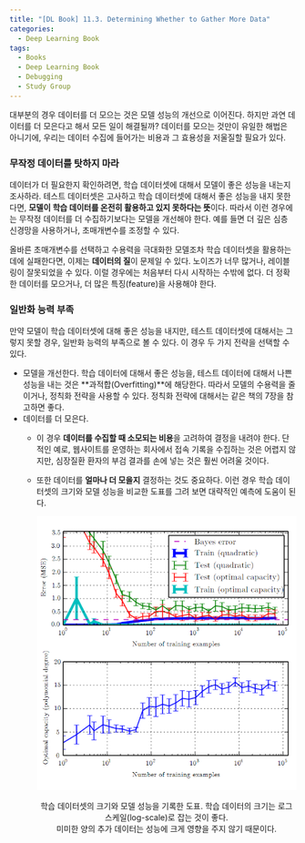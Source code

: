 ```yaml
---
title: "[DL Book] 11.3. Determining Whether to Gather More Data"
categories:
  - Deep Learning Book
tags:
  - Books
  - Deep Learning Book
  - Debugging
  - Study Group
---
```


대부분의 경우 데이터를 더 모으는 것은 모델 성능의 개선으로 이어진다. 하지만 과연 데이터를 더 모은다고 해서 모든 일이 해결될까? 데이터를 모으는 것만이 유일한 해법은 아니기에, 우리는 데이터 수집에 들어가는 비용과 그 효용성을 저울질할 필요가 있다.

### 무작정 데이터를 탓하지 마라

데이터가 더 필요한지 확인하려면, 학습 데이터셋에 대해서 모델이 좋은 성능을 내는지 조사하라. 테스트 데이터셋은 고사하고 학습 데이터셋에 대해서 좋은 성능을 내지 못한다면, **모델이 학습 데이터를 온전히 활용하고 있지 못하다는 뜻**이다. 따라서 이런 경우에는 무작정 데이터를 더 수집하기보다는 모델을 개선해야 한다. 예를 들면 더 깊은 심층 신경망을 사용하거나, 초매개변수를 조정할 수 있다.

올바른 초매개변수를 선택하고 수용력을 극대화한 모델조차 학습 데이터셋을 활용하는 데에 실패한다면, 이제는 **데이터의 질**이 문제일 수 있다. 노이즈가 너무 많거나, 레이블링이 잘못되었을 수 있다. 이럴 경우에는 처음부터 다시 시작하는 수밖에 없다. 더 정확한 데이터를 모으거나, 더 많은 특징(feature)을 사용해야 한다.

### 일반화 능력 부족

만약 모델이 학습 데이터셋에 대해 좋은 성능을 내지만, 테스트 데이터셋에 대해서는 그렇지 못할 경우, 일반화 능력의 부족으로 볼 수 있다. 이 경우 두 가지 전략을 선택할 수 있다.

- 모델을 개선한다.
학습 데이터에 대해서 좋은 성능을, 테스트 데이터에 대해서 나쁜 성능을 내는 것은 **과적합(Overfitting)**에 해당한다. 따라서 모델의 수용력을 줄이거나, 정칙화 전략을 사용할 수 있다. 정칙화 전략에 대해서는 같은 책의 7장을 참고하면 좋다.
- 데이터를 더 모은다.
    - 이 경우 **데이터를 수집할 때 소모되는 비용**을 고려하여 결정을 내려야 한다. 단적인 예로, 웹사이트를 운영하는 회사에서 접속 기록을 수집하는 것은 어렵지 않지만, 심장질환 환자의 부검 결과를 손에 넣는 것은 훨씬 어려울 것이다.
    - 또한 데이터를 **얼마나 더 모을지** 결정하는 것도 중요하다. 이런 경우 학습 데이터셋의 크기와 모델 성능을 비교한 도표를 그려 보면 대략적인 예측에 도움이 된다.
        
        <p align="center">
          <img src="/assets/images/dlbook/11/2.png">
          <br><p align="center">
            학습 데이터셋의 크기와 모델 성능을 기록한 도표. 학습 데이터의 크기는 로그 스케일(log-scale)로 잡는 것이 좋다.<br> 미미한 양의 추가 데이터는 성능에 크게 영향을 주지 않기 때문이다.
          </p>
        </p>